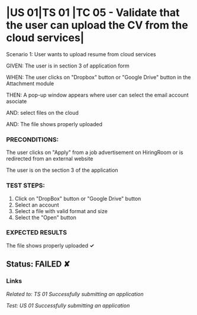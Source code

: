 # |US 01|TS 01 |TC 05 - Validate that the user can upload the CV from the cloud services| #

Scenario 1: User wants to upload resume from cloud services

GIVEN: The user is in section 3 of application form

WHEN: The user clicks on "Dropbox" button or "Google Drive" button in the Attachment module

THEN: A pop-up window appears where user can select the email account asociate

AND: select files on the cloud

AND: The file shows properly uploaded

### PRECONDITIONS: ###

The user clicks on "Apply" from a job advertisement on HiringRoom or is redirected from an external website

The user is on the section 3 of the application

### TEST STEPS: ###

1. Click on "DropBox" button or "Google Drive" button
2. Select an account
3. Select a file with valid format and size
3. Select the "Open" button

### EXPECTED RESULTS ###

The file shows properly uploaded **✓**

## Status: FAILED ✘ ##

### Links ###

*Related to: TS 01 Successfully submitting an application*

*Test: US 01 Successfully submitting an application*
